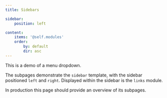 ```yaml
---
title: Sidebars

sidebar:
    position: left

content:
    items: '@self.modules'
    order:
        by: default
        dir: asc
---
```


This is a demo of a menu dropdown.

The subpages demonstrate the `sidebar` template, with the sidebar positioned `left` and `right`.
Displayed within the sidebar is the `links` module.

In production this page should provide an overview of its subpages.

